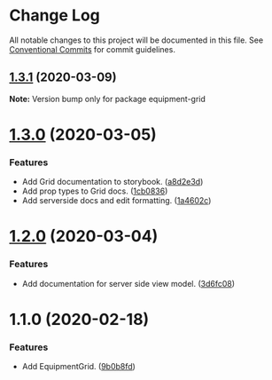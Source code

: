 # Change Log

All notable changes to this project will be documented in this file.
See [Conventional Commits](https://conventionalcommits.org) for commit guidelines.

## [1.3.1](https://git.faithlife.dev/Logos/FaithlifeEquipment/compare/equipment-grid@1.3.0...equipment-grid@1.3.1) (2020-03-09)

**Note:** Version bump only for package equipment-grid





# [1.3.0](https://git.faithlife.dev/Logos/FaithlifeEquipment/compare/equipment-grid@1.2.0...equipment-grid@1.3.0) (2020-03-05)


### Features

* Add Grid documentation to storybook. ([a8d2e3d](https://git.faithlife.dev/Logos/FaithlifeEquipment/commits/a8d2e3da97091e87957097c1c7351e7f3f24e679))
* Add prop types to Grid docs. ([1cb0836](https://git.faithlife.dev/Logos/FaithlifeEquipment/commits/1cb083650968af90e3750c27d03f91ab992c66e1))
* Add serverside docs and edit formatting. ([1a4602c](https://git.faithlife.dev/Logos/FaithlifeEquipment/commits/1a4602c7a95d47b21427e698e18b456d3357610d))





# [1.2.0](https://git.faithlife.dev/Logos/FaithlifeEquipment/compare/equipment-grid@1.1.0...equipment-grid@1.2.0) (2020-03-04)


### Features

* Add documentation for server side view model. ([3d6fc08](https://git.faithlife.dev/Logos/FaithlifeEquipment/commits/3d6fc087aed4916e25baa048ccc4ead9f8dee96f))





# 1.1.0 (2020-02-18)


### Features

* Add EquipmentGrid. ([9b0b8fd](https://git.faithlife.dev/Logos/FaithlifeEquipment/commits/9b0b8fd7282a4be8b50ccdb549b4e9813ce158b2))
